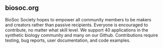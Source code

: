## biosoc.org

BioSoc Society hopes to empower all community members to be makers and creators rather than passive recipients. 
Everyone is encouraged to contribute, no matter what skill level.
We support 40 applications in the synthetic biology community and many on our Github.
Contributions require testing, bug reports, user documentation, and code examples.
